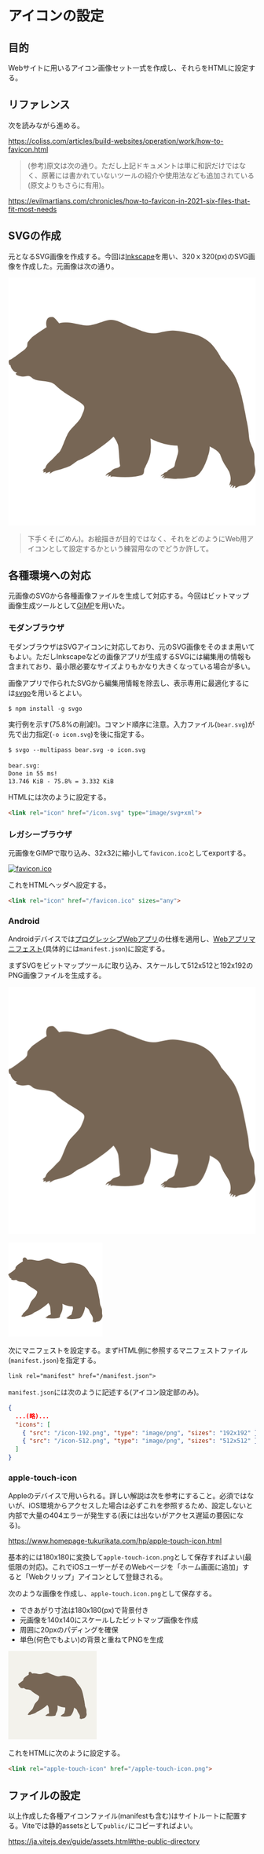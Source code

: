 # アイコンの設定

## 目的

Webサイトに用いるアイコン画像セット一式を作成し、それらをHTMLに設定する。

## リファレンス

次を読みながら進める。

https://coliss.com/articles/build-websites/operation/work/how-to-favicon.html

> (参考)原文は次の通り。ただし上記ドキュメントは単に和訳だけではなく、原著には書かれていないツールの紹介や使用法なども追加されている(原文よりもさらに有用)。

https://evilmartians.com/chronicles/how-to-favicon-in-2021-six-files-that-fit-most-needs

## SVGの作成

元となるSVG画像を作成する。今回は[Inkscape](https://inkscape.org/)を用い、320ｘ320(px)のSVG画像を作成した。元画像は次の通り。

[![bear.svg](bear.svg)](bear.svg)

> 下手くそ(ごめん)。お絵描きが目的ではなく、それをどのようにWeb用アイコンとして設定するかという練習用なのでどうか許して。

## 各種環境への対応

元画像のSVGから各種画像ファイルを生成して対応する。今回はビットマップ画像生成ツールとして[GIMP](https://www.gimp.org/)を用いた。

### モダンブラウザ

モダンブラウザはSVGアイコンに対応しており、元のSVG画像をそのまま用いてもよい。ただしInkscapeなどの画像アプリが生成するSVGには編集用の情報も含まれており、最小限必要なサイズよりもかなり大きくなっている場合が多い。

画像アプリで作られたSVGから編集用情報を除去し、表示専用に最適化するには[svgo](https://github.com/svg/svgo)を用いるとよい。

```
$ npm install -g svgo
```

実行例を示す(75.8%の削減!)。コマンド順序に注意。入力ファイル(`bear.svg`)が先で出力指定(`-o icon.svg`)を後に指定する。

```
$ svgo --multipass bear.svg -o icon.svg

bear.svg:
Done in 55 ms!
13.746 KiB - 75.8% = 3.332 KiB
```

HTMLには次のように設定する。

```html
<link rel="icon" href="/icon.svg" type="image/svg+xml">
```

### レガシーブラウザ

元画像をGIMPで取り込み、32x32に縮小して`favicon.ico`としてexportする。

[![favicon.ico](favicon.ico)](favicon.ico)

これをHTMLヘッダへ設定する。

```html
<link rel="icon" href="/favicon.ico" sizes="any">
```

### Android

Androidデバイスでは[プログレッシブWebアプリ](https://developer.mozilla.org/ja/docs/Glossary/Progressive_web_apps)の仕様を適用し、[Webアプリマニフェスト](https://developer.mozilla.org/ja/docs/Web/Manifest)(具体的には`manifest.json`)に設定する。

まずSVGをビットマップツールに取り込み、スケールして512x512と192x192のPNG画像ファイルを生成する。

[![icon-512.png](icon-512.png)](icon-512.png)

[![icon-192.png](icon-192.png)](icon-192.png)

次にマニフェストを設定する。まずHTML側に参照するマニフェストファイル(`manifest.json`)を指定する。

```html
link rel="manifest" href="/manifest.json">
```

`manifest.json`には次のように記述する(アイコン設定部のみ)。

```json
{
  ...(略)...
  "icons": [
    { "src": "/icon-192.png", "type": "image/png", "sizes": "192x192" },
    { "src": "/icon-512.png", "type": "image/png", "sizes": "512x512" }
  ]
}
```

### apple-touch-icon

Appleのデバイスで用いられる。詳しい解説は次を参考にすること。必須ではないが、iOS環境からアクセスした場合は必ずこれを参照するため、設定しないと内部で大量の404エラーが発生する(表には出ないがアクセス遅延の要因になる)。

https://www.homepage-tukurikata.com/hp/apple-touch-icon.html

基本的には180x180に変換して`apple-touch-icon.png`として保存すればよい(最低限の対応)。これでiOSユーザーがそのWebページを「ホーム画面に追加」すると「Webクリップ」アイコンとして登録される。

次のような画像を作成し、`apple-touch.icon.png`として保存する。

- できあがり寸法は180x180(px)で背景付き
- 元画像を140x140にスケールしたビットマップ画像を作成
- 周囲に20pxのパディングを確保
- 単色(何色でもよい)の背景と重ねてPNGを生成

[![apple-touch-icon.png](apple-touch-icon.png)](apple-touch-icon.png)

これをHTMLに次のように設定する。

```html
<link rel="apple-touch-icon" href="/apple-touch-icon.png">
```

## ファイルの設定

以上作成した各種アイコンファイル(manifestも含む)はサイトルートに配置する。Viteでは静的assetsとして`public/`にコピーすればよい。

https://ja.vitejs.dev/guide/assets.html#the-public-directory
